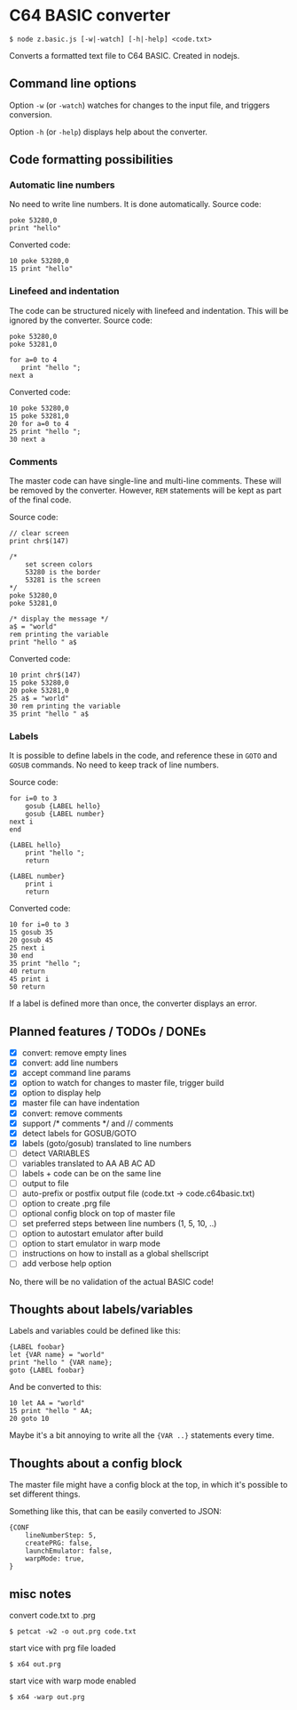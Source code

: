 # C64 BASIC converter

```
$ node z.basic.js [-w|-watch] [-h|-help] <code.txt>
```

Converts a formatted text file to C64 BASIC.
Created in nodejs.


## Command line options

Option `-w` (or `-watch`) watches for changes to the input file, and triggers conversion.

Option `-h` (or `-help`) displays help about the converter.


## Code formatting possibilities

### Automatic line numbers

No need to write line numbers. It is done automatically. Source code:
```
poke 53280,0
print "hello"
```

Converted code:
```
10 poke 53280,0
15 print "hello"
```

### Linefeed and indentation

The code can be structured nicely with linefeed and indentation. This will be ignored by the converter.
Source code:
```
poke 53280,0
poke 53281,0

for a=0 to 4
   print "hello ";
next a
```

Converted code:
```
10 poke 53280,0
15 poke 53281,0
20 for a=0 to 4
25 print "hello ";
30 next a
```

### Comments

The master code can have single-line and multi-line comments. These will be removed by the converter. However, `REM` statements will be kept as part of the final code.

Source code:
```
// clear screen
print chr$(147)

/*
    set screen colors
    53280 is the border
    53281 is the screen
*/
poke 53280,0
poke 53281,0

/* display the message */
a$ = "world"
rem printing the variable
print "hello " a$

```

Converted code:
```
10 print chr$(147)
15 poke 53280,0
20 poke 53281,0
25 a$ = "world"
30 rem printing the variable
35 print "hello " a$
```

### Labels

It is possible to define labels in the code, and reference these in `GOTO` and `GOSUB` commands. No need to keep track of line numbers.

Source code:
```
for i=0 to 3
    gosub {LABEL hello}
    gosub {LABEL number}
next i
end

{LABEL hello}
    print "hello ";
    return

{LABEL number}
    print i
    return
```

Converted code:
```
10 for i=0 to 3
15 gosub 35
20 gosub 45
25 next i
30 end
35 print "hello ";
40 return
45 print i
50 return
```

If a label is defined more than once, the converter displays an error.

## Planned features / TODOs / DONEs

- [x] convert: remove empty lines
- [x] convert: add line numbers
- [x] accept command line params
- [x] option to watch for changes to master file, trigger build
- [x] option to display help
- [x] master file can have indentation
- [x] convert: remove comments
- [x] support /* comments */ and // comments
- [x] detect labels for GOSUB/GOTO
- [x] labels (goto/gosub) translated to line numbers
- [ ] detect VARIABLES
- [ ] variables translated to AA AB AC AD
- [ ] labels + code can be on the same line
- [ ] output to file
- [ ] auto-prefix or postfix output file (code.txt -> code.c64basic.txt)
- [ ] option to create .prg file
- [ ] optional config block on top of master file
- [ ] set preferred steps between line numbers (1, 5, 10, ..)
- [ ] option to autostart emulator after build
- [ ] option to start emulator in warp mode
- [ ] instructions on how to install as a global shellscript
- [ ] add verbose help option

No, there will be no validation of the actual BASIC code!


## Thoughts about labels/variables

Labels and variables could be defined like this:
```
{LABEL foobar}
let {VAR name} = "world"
print "hello " {VAR name};
goto {LABEL foobar}
```

And be converted to this:
```
10 let AA = "world"
15 print "hello " AA;
20 goto 10
```

Maybe it's a bit annoying to write all the `{VAR ..}` statements every time.

## Thoughts about a config block

The master file might have a config block at the top, in which it's possible to set different things.

Something like this, that can be easily converted to JSON:
```
{CONF
    lineNumberStep: 5,
    createPRG: false,
    launchEmulator: false,
    warpMode: true,
}
```


## misc notes

convert code.txt to .prg
```
$ petcat -w2 -o out.prg code.txt
```

start vice with prg file loaded
```
$ x64 out.prg
```

start vice with warp mode enabled
```
$ x64 -warp out.prg
```

